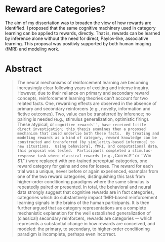 # Reward are Categories?

The aim of my dissertation was to broaden the view of how rewards are identified. I proposed that the same cognitive machinery used in category learning can be applied to rewards, directly. That is, rewards can be learned by inference alone without the need for direct, Paylov-like, associative learning. This proposal was positivly supported by both human imaging (fMRI) and modeling work. 

# Abstract
> The neural mechanisms of reinforcement learning are becoming increasingly clear following years of exciting and intense inquiry.  However, due to their reliance on primary and secondary reward concepts, reinforcement learning theories can't account for two related facts.  One, rewarding effects are observed in the absence of primary and secondary reinforcers (e.g., novelty, information and fictive outcomes).  Two, value can be transferred by inference; no pairing is needed (e.g., stimulus generalization, optimistic firing).  These atypical, or ``cognitive rewards'', have received little direct investigation; this thesis examines then a proposed mechanism that could underlie both these facts.  By treating and modeling rewards as a kind of category, reward knowledge can be constructed and transferred (by similarity-based inference) to new situations.  Using behavioral, fMRI, and computational data, this proposal was tested.  Participants completed a stimulus-response task where classical rewards (e.g.,``Correct!'' or ``Win \$1.'') were replaced with pre-trained perceptual categories, one reward category for gains and one for losses.  The reward for each trial was a unique, never before or again experienced, examplar from one of the two reward categories, distinguishing this task from higher-order conditioning paradigms where the same stimulus is repeatedly paired or presented.  In total, the behavioral and neural data strongly suggest that cognitive rewards are in fact categories, categories which do substantively impact fMRI-based reinforcement learning signals in the brains of the human participants.  It is then further argued that as category representations are a complete mechanistic explanation for the well established generalization of (classical) secondary reinforcers, rewards are categories -- which represents a substantial change in how rewards are conceived, and modeled: the primary, to secondary, to higher-order conditioning paradigm is incomplete, perhaps even incorrect.
